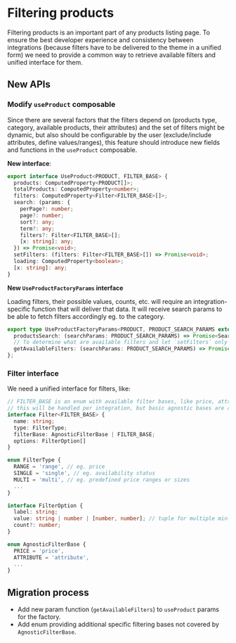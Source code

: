 # Filtering products

Filtering products is an important part of any products listing page. To ensure the best developer experience and consistency between integrations (because filters have to be delivered to the theme in a unified form) we need to provide a common way to retrieve available filters and unified interface for them.

## New APIs

### Modify `useProduct` composable

Since there are several factors that the filters depend on (products type, category, available products, their attributes) and the set of filters might be dynamic, but also should be configurable by the user (exclude/include attributes, define values/ranges), this feature should introduce new fields and functions in the `useProduct` composable.

**New interface**:

```typescript
export interface UseProduct<PRODUCT, FILTER_BASE> {
  products: ComputedProperty<PRODUCT[]>;
  totalProducts: ComputedProperty<number>;
  filters: ComputedProperty<Filter<FILTER_BASE>[]>;
  search: (params: {
    perPage?: number;
    page?: number;
    sort?: any;
    term?: any;
    filters?: Filter<FILTER_BASE>[];
    [x: string]: any;
  }) => Promise<void>;
  setFilters: (filters: Filter<FILTER_BASE>[]) => Promise<void>;
  loading: ComputedProperty<boolean>;
  [x: string]: any;
}
```

**New `UseProductFactoryParams` interface**

Loading filters, their possible values, counts, etc. will require an integration-specific function that will deliver that data.
It will receive search params to be able to fetch filters accordingly eg. to the category.

```typescript
export type UseProductFactoryParams<PRODUCT, PRODUCT_SEARCH_PARAMS extends SearchParams, FILTER_BASE> = {
  productsSearch: (searchParams: PRODUCT_SEARCH_PARAMS) => Promise<SearchResult<PRODUCT>>;
  // To determine what are available filters and let `setFilters` only set a subset of them
  getAvailableFilters: (searchParams: PRODUCT_SEARCH_PARAMS) => Promise<Filter<FILTER_BASE>[]>
};
```

### Filter interface

We need a unified interface for filters, like:

```typescript
// FILTER_BASE is an enum with available filter bases, like price, attribute, status, quantity, availability, sale percentage etc.
// this will be handled per integration, but basic agnostic bases are added
interface Filter<FILTER_BASE> {
  name: string;
  type: FilterType;
  filterBase: AgnosticFilterBase | FILTER_BASE;
  options: FilterOption[]
}

enum FilterType {
  RANGE = 'range', // eg. price
  SINGLE = 'single', // eg. availability status
  MULTI = 'multi', // eg. predefined price ranges or sizes
  ...
}

interface FilterOption {
  label: string;
  value: string | number | [number, number]; // tuple for multiple min-max ranges
  count?: number;
}

enum AgnosticFilterBase {
  PRICE = 'price',
  ATTRIBUTE = 'attribute',
  ...
}
```

## Migration process

- Add new param function (`getAvailableFilters`) to `useProduct` params for the factory.
- Add enum providing additional specific filtering bases not covered by `AgnosticFilterBase`.
